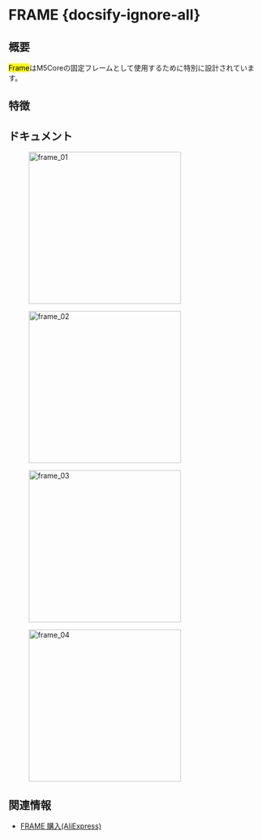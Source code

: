 # FRAME {docsify-ignore-all}



## 概要

<mark>Frame</mark>はM5Coreの固定フレームとして使用するために特別に設計されています。

## 特徴

## ドキュメント

<figure>
    <img src="assets/img/product_pics/accessory/frame_01.jpg" alt="frame_01" width="300px" height="300px">
</figure>
<figure>
    <img src="assets/img/product_pics/accessory/frame_02.jpg" alt="frame_02" width="300px" height="300px">
</figure>
<figure>
    <img src="assets/img/product_pics/accessory/frame_03.jpg" alt="frame_03" width="300px" height="300px">
</figure>
<figure>
    <img src="assets/img/product_pics/accessory/frame_04.jpg" alt="frame_04" width="300px" height="300px">
</figure>

## 関連情報

- [FRAME 購入(AliExpress)](https://www.aliexpress.com/store/product/M5Stack-2/3226069_32874948519.html)